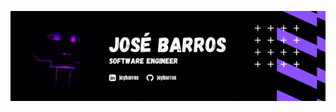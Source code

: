 ![Social banner for jeybarros](https://github.com/jeybarros/jeybarros/blob/main/assets/header-banner.gif?raw=true)

